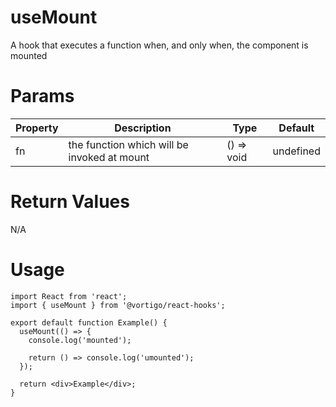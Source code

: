 # useMount

A hook that executes a function when, and only when, the component is mounted

# Params

| Property | Description                                 | Type       | Default   |
| -------- | ------------------------------------------- | ---------- | --------- |
| fn       | the function which will be invoked at mount | () => void | undefined |

# Return Values

N/A

# Usage

```tsx
import React from 'react';
import { useMount } from '@vortigo/react-hooks';

export default function Example() {
  useMount(() => {
    console.log('mounted');

    return () => console.log('umounted');
  });

  return <div>Example</div>;
}
```
